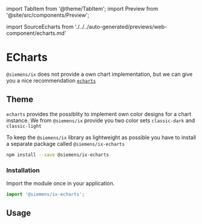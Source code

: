 import TabItem from '@theme/TabItem';
import Preview from '@site/src/components/Preview';

import SourceEcharts from './../../auto-generated/previews/web-component/echarts.md'

# ECharts

`@siemens/ix` does not provide a own chart implementation, but we can give you a
nice recommendation [`echarts`](https://echarts.apache.org/handbook/en/get-started/)

## Theme

`echarts` provides the possiblity to implement own color designs for a chart instance. We from `@siemens/ix` provide you two color sets `classic-dark` and `classic-light`

To keep the `@siemens/ix` library as lightweight as possible you have to install a separate package called `@siemens/ix-echarts`

```sh
npm install --save @siemens/ix-echarts
```

### Installation

Import the module once in your application.

```typescript
import '@siemens/ix-echarts';
```

## Usage

<Preview name="echarts" height="42rem">
  <TabItem value="javascript">
    <SourceEcharts />
  </TabItem>
</Preview>
